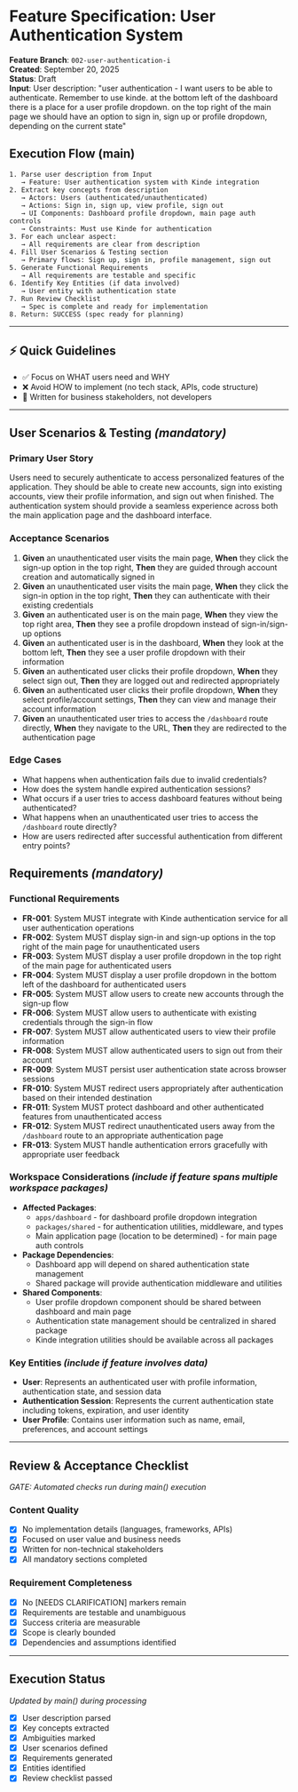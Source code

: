 # Feature Specification: User Authentication System

**Feature Branch**: `002-user-authentication-i`  
**Created**: September 20, 2025  
**Status**: Draft  
**Input**: User description: "user authentication - I want users to be able to authenticate. Remember to use kinde. at the bottom left of the dashboard there is a place for a user profile dropdown. on the top right of the main page we should have an option to sign in, sign up or profile dropdown, depending on the current state"

## Execution Flow (main)
```
1. Parse user description from Input
   → Feature: User authentication system with Kinde integration
2. Extract key concepts from description
   → Actors: Users (authenticated/unauthenticated)
   → Actions: Sign in, sign up, view profile, sign out
   → UI Components: Dashboard profile dropdown, main page auth controls
   → Constraints: Must use Kinde for authentication
3. For each unclear aspect:
   → All requirements are clear from description
4. Fill User Scenarios & Testing section
   → Primary flows: Sign up, sign in, profile management, sign out
5. Generate Functional Requirements
   → All requirements are testable and specific
6. Identify Key Entities (if data involved)
   → User entity with authentication state
7. Run Review Checklist
   → Spec is complete and ready for implementation
8. Return: SUCCESS (spec ready for planning)
```

---

## ⚡ Quick Guidelines
- ✅ Focus on WHAT users need and WHY
- ❌ Avoid HOW to implement (no tech stack, APIs, code structure)
- 👥 Written for business stakeholders, not developers

---

## User Scenarios & Testing *(mandatory)*

### Primary User Story
Users need to securely authenticate to access personalized features of the application. They should be able to create new accounts, sign into existing accounts, view their profile information, and sign out when finished. The authentication system should provide a seamless experience across both the main application page and the dashboard interface.

### Acceptance Scenarios
1. **Given** an unauthenticated user visits the main page, **When** they click the sign-up option in the top right, **Then** they are guided through account creation and automatically signed in
2. **Given** an unauthenticated user visits the main page, **When** they click the sign-in option in the top right, **Then** they can authenticate with their existing credentials
3. **Given** an authenticated user is on the main page, **When** they view the top right area, **Then** they see a profile dropdown instead of sign-in/sign-up options
4. **Given** an authenticated user is in the dashboard, **When** they look at the bottom left, **Then** they see a user profile dropdown with their information
5. **Given** an authenticated user clicks their profile dropdown, **When** they select sign out, **Then** they are logged out and redirected appropriately
6. **Given** an authenticated user clicks their profile dropdown, **When** they select profile/account settings, **Then** they can view and manage their account information
7. **Given** an unauthenticated user tries to access the `/dashboard` route directly, **When** they navigate to the URL, **Then** they are redirected to the authentication page

### Edge Cases
- What happens when authentication fails due to invalid credentials?
- How does the system handle expired authentication sessions?
- What occurs if a user tries to access dashboard features without being authenticated?
- What happens when an unauthenticated user tries to access the `/dashboard` route directly?
- How are users redirected after successful authentication from different entry points?

## Requirements *(mandatory)*

### Functional Requirements
- **FR-001**: System MUST integrate with Kinde authentication service for all user authentication operations
- **FR-002**: System MUST display sign-in and sign-up options in the top right of the main page for unauthenticated users
- **FR-003**: System MUST display a user profile dropdown in the top right of the main page for authenticated users
- **FR-004**: System MUST display a user profile dropdown in the bottom left of the dashboard for authenticated users
- **FR-005**: System MUST allow users to create new accounts through the sign-up flow
- **FR-006**: System MUST allow users to authenticate with existing credentials through the sign-in flow
- **FR-007**: System MUST allow authenticated users to view their profile information
- **FR-008**: System MUST allow authenticated users to sign out from their account
- **FR-009**: System MUST persist user authentication state across browser sessions
- **FR-010**: System MUST redirect users appropriately after authentication based on their intended destination
- **FR-011**: System MUST protect dashboard and other authenticated features from unauthenticated access
- **FR-012**: System MUST redirect unauthenticated users away from the `/dashboard` route to an appropriate authentication page
- **FR-013**: System MUST handle authentication errors gracefully with appropriate user feedback

### Workspace Considerations *(include if feature spans multiple workspace packages)*
- **Affected Packages**: 
  - `apps/dashboard` - for dashboard profile dropdown integration
  - `packages/shared` - for authentication utilities, middleware, and types
  - Main application page (location to be determined) - for main page auth controls
- **Package Dependencies**: 
  - Dashboard app will depend on shared authentication state management
  - Shared package will provide authentication middleware and utilities
- **Shared Components**: 
  - User profile dropdown component should be shared between dashboard and main page
  - Authentication state management should be centralized in shared package
  - Kinde integration utilities should be available across all packages

### Key Entities *(include if feature involves data)*
- **User**: Represents an authenticated user with profile information, authentication state, and session data
- **Authentication Session**: Represents the current authentication state including tokens, expiration, and user identity
- **User Profile**: Contains user information such as name, email, preferences, and account settings

---

## Review & Acceptance Checklist
*GATE: Automated checks run during main() execution*

### Content Quality
- [x] No implementation details (languages, frameworks, APIs)
- [x] Focused on user value and business needs
- [x] Written for non-technical stakeholders
- [x] All mandatory sections completed

### Requirement Completeness
- [x] No [NEEDS CLARIFICATION] markers remain
- [x] Requirements are testable and unambiguous  
- [x] Success criteria are measurable
- [x] Scope is clearly bounded
- [x] Dependencies and assumptions identified

---

## Execution Status
*Updated by main() during processing*

- [x] User description parsed
- [x] Key concepts extracted
- [x] Ambiguities marked
- [x] User scenarios defined
- [x] Requirements generated
- [x] Entities identified
- [x] Review checklist passed
